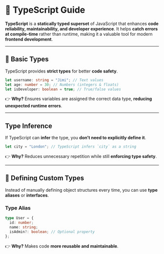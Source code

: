# 🚀 **TypeScript Guide**

**TypeScript** is a **statically typed superset** of JavaScript that enhances **code reliability, maintainability, and developer experience**. It helps **catch errors at compile-time** rather than runtime, making it a valuable tool for modern **frontend development**.

---


## 📌 **Basic Types**
TypeScript provides **strict types** for better **code safety**.

```ts
let username: string = "Jimi"; // Text values
let age: number = 30; // Numbers (integers & floats)
let isDeveloper: boolean = true; // True/false values
```
👉 **Why?** Ensures variables are assigned the correct data type, **reducing unexpected runtime errors**.

---


## **Type Inference**
If TypeScript can **infer** the type, you **don’t need to explicitly define it**.

```ts
let city = "London"; // TypeScript infers `city` as a string
```
👉 **Why?** Reduces unnecessary repetition while still **enforcing type safety**.

---


## 📌 **Defining Custom Types**
Instead of manually defining object structures every time, you can use **type aliases** or **interfaces**.

### **Type Alias**
```ts
type User = {
  id: number;
  name: string;
  isAdmin?: boolean; // Optional property
};
```
👉 **Why?** Makes code **more reusable and maintainable**.

